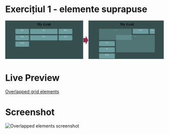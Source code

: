 # Exercițiul 1 - elemente suprapuse

![Overlapped grid elements reference](./overlapped-elements-reference.png)

# Live Preview

<a href="" target="_blank">Overlapped grid elements</a>

# Screenshot

![Overlapped elements screenshot]()
